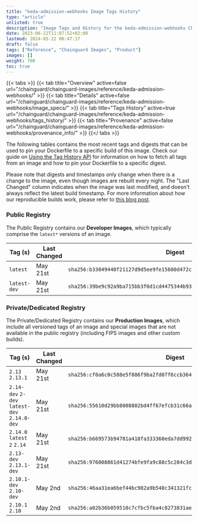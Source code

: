 ```yaml
---
title: "keda-admission-webhooks Image Tags History"
type: "article"
unlisted: true
description: "Image Tags and History for the keda-admission-webhooks Chainguard Image"
date: 2023-06-22T11:07:52+02:00
lastmod: 2024-05-22 00:47:17
draft: false
tags: ["Reference", "Chainguard Images", "Product"]
images: []
weight: 700
toc: true
---
```


{{< tabs >}}
{{< tab title="Overview" active=false url="/chainguard/chainguard-images/reference/keda-admission-webhooks/" >}}
{{< tab title="Details" active=false url="/chainguard/chainguard-images/reference/keda-admission-webhooks/image_specs/" >}}
{{< tab title="Tags History" active=true url="/chainguard/chainguard-images/reference/keda-admission-webhooks/tags_history/" >}}
{{< tab title="Provenance" active=false url="/chainguard/chainguard-images/reference/keda-admission-webhooks/provenance_info/" >}}
{{</ tabs >}}

The following tables contains the most recent tags and digests that can be used to pin your Dockerfile to a specific build of this image. Check our guide on [Using the Tag History API](/chainguard/chainguard-images/using-the-tag-history-api/) for information on how to fetch all tags from an image and how to pin your Dockerfile to a specific digest.

Please note that digests and timestamps only change when there is a change to the image, even though images are rebuilt every night. The "Last Changed" column indicates when the image was last modified, and doesn't always reflect the latest build timestamp. For more information about how our reproducible builds work, please refer to [this blog post](https://www.chainguard.dev/unchained/reproducing-chainguards-reproducible-image-builds).

### Public Registry
The Public Registry contains our **Developer Images**, which typically comprise the `latest*` versions of an image.

| Tag (s)       | Last Changed | Digest                                                                    |
|---------------|--------------|---------------------------------------------------------------------------|
|  `latest`     | May 21st     | `sha256:b33049440f21127d9d5ee9fe15600d472cc04a5e9109c8daed3ab813a8015b11` |
|  `latest-dev` | May 21st     | `sha256:39be9c92a9ba715bb3f0d1cd4475344b93530e020051759e5b48664adb48a5d8` |


### Private/Dedicated Registry
The Private/Dedicated Registry contains our **Production Images**, which include all versioned tags of an image and special images that are not available in the public registry (including FIPS images and other custom builds).

| Tag (s)                                       | Last Changed | Digest                                                                    |
|-----------------------------------------------|--------------|---------------------------------------------------------------------------|
|  `2.13` `2.13.1`                              | May 21st     | `sha256:cf0a6c0c588e5f886f9ba2fd07f6ccb3649d43b8e865e82ad18097f3f2c9240c` |
|  `2.14-dev` `2-dev` `latest-dev` `2.14.0-dev` | May 21st     | `sha256:55610d29bb8008802bd4ff67efcb31c66ad5de2808abcfb2502dcbf99eb028d6` |
|  `2.14.0` `latest` `2` `2.14`                 | May 21st     | `sha256:b669573b94781a418fa333360eda7dd9920a81c474f8e9fee7678e57c53bf007` |
|  `2.13-dev` `2.13.1-dev`                      | May 21st     | `sha256:976008861d41274bfe9fa9c88c5c284c3d766764c27337e2ffe598dbe2a2b8fb` |
|  `2.10.1-dev` `2.10-dev`                      | May 2nd      | `sha256:46aa31ea6bef44bc982a9b540c341321fc26291ad7d46181b75f3c2f9d55e143` |
|  `2.10.1` `2.10`                              | May 2nd      | `sha256:a02b36b059510c7cfbc5fba4c8273831ae4223256ec37599b2e425d16f3d497b` |

